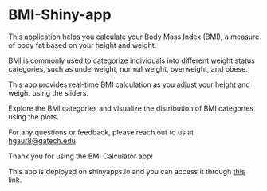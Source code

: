 # BMI-Shiny-app

This application helps you calculate your Body Mass Index (BMI), a measure of body fat based on your height and weight.

BMI is commonly used to categorize individuals into different weight status categories, such as underweight, normal weight, overweight, and obese.

This app provides real-time BMI calculation as you adjust your height and weight using the sliders.

Explore the BMI categories and visualize the distribution of BMI categories using the plots.

For any questions or feedback, please reach out to us at hgaur8@gatech.edu

Thank you for using the BMI Calculator app!

This app is deployed on shinyapps.io and you can access it through [this](https://hinagaur.shinyapps.io/bmi_app/) link.
